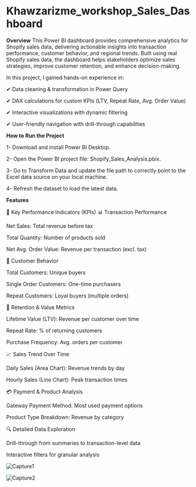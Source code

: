 # Khawzarizme_workshop_Sales_Dashboard

**Overview**
This Power BI dashboard provides comprehensive analytics for Shopify sales data, delivering actionable insights into transaction performance, customer behavior, and regional trends. Built using real Shopify sales data, the dashboard helps stakeholders optimize sales strategies, improve customer retention, and enhance decision-making.

In this project, I gained hands-on experience in:

✔ Data cleaning & transformation in Power Query

✔ DAX calculations for custom KPIs (LTV, Repeat Rate, Avg. Order Value)

✔ Interactive visualizations with dynamic filtering

✔ User-friendly navigation with drill-through capabilities

**How to Run the Project**

1- Download and install Power BI Desktop.

2- Open the Power BI project file: Shopify_Sales_Analysis.pbix.

3- Go to Transform Data and update the file path to correctly point to the Excel data source on your local machine.

4- Refresh the dataset to load the latest data.

**Features**

🔹 Key Performance Indicators (KPIs)
📊 Transaction Performance

Net Sales: Total revenue before tax

Total Quantity: Number of products sold

Net Avg. Order Value: Revenue per transaction (excl. tax)

👥 Customer Behavior

Total Customers: Unique buyers

Single Order Customers: One-time purchasers

Repeat Customers: Loyal buyers (multiple orders)

🔄 Retention & Value Metrics

Lifetime Value (LTV): Revenue per customer over time

Repeat Rate: % of returning customers

Purchase Frequency: Avg. orders per customer


📈 Sales Trend Over Time

Daily Sales (Area Chart): Revenue trends by day

Hourly Sales (Line Chart): Peak transaction times

💳 Payment & Product Analysis

Gateway Payment Method: Most used payment options

Product Type Breakdown: Revenue by category

🔍 Detailed Data Exploration

Drill-through from summaries to transaction-level data

Interactive filters for granular analysis

![Capture1](https://github.com/user-attachments/assets/3ed3594d-68f1-4dfa-b58f-fd9eae4f54b2)

![Capture2](https://github.com/user-attachments/assets/3825199a-a0e5-415e-9908-804e2cd5c880)
